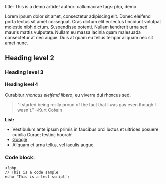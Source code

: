 <info>
title: This is a demo article!
author: callumacrae
tags: php, demo
</info>

Lorem ipsum dolor sit amet, consectetur adipiscing elit. Donec eleifend porta lectus sit amet consequat. Cras dictum elit eu lectus tincidunt volutpat molestie nibh dictum. Suspendisse potenti. Nullam hendrerit urna sed mauris mattis vulputate. Nullam eu massa lacinia quam malesuada consectetur at nec augue. Duis at quam eu tellus tempor aliquam nec sit amet nunc.

## Heading level 2

### Heading level 3

#### Heading level 4

Curabitur *rhoncus eleifend libero*, eu viverra dui rhoncus sed.

> "I started being really proud of the fact that I was gay even though I wasn't."
> ~Kurt Cobain

**List:**

* Vestibulum ante ipsum primis in faucibus orci luctus et ultrices posuere cubilia Curae; testing hoorah!
* [Google](http://google.com/)
* Aliquam et urna tellus, vel iaculis augue.

### Code block:

	<?php
	// This is a code sample
	echo 'This is a test script';
